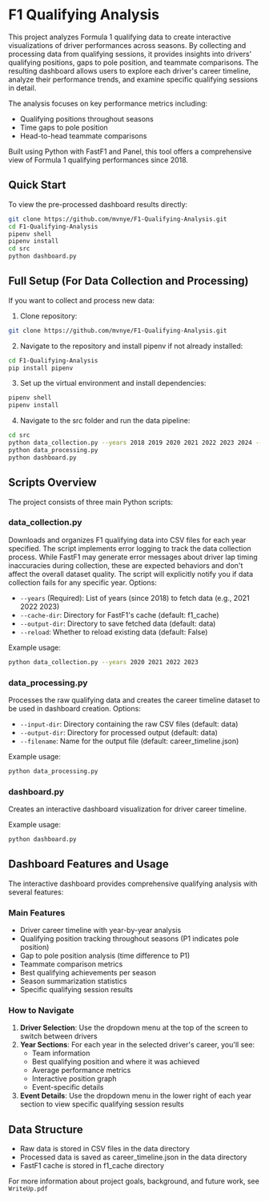 # F1 Qualifying Analysis
This project analyzes Formula 1 qualifying data to create interactive visualizations of driver performances across seasons. By collecting and processing data from qualifying sessions, it provides insights into drivers' qualifying positions, gaps to pole position, and teammate comparisons. The resulting dashboard allows users to explore each driver's career timeline, analyze their performance trends, and examine specific qualifying sessions in detail. 

The analysis focuses on key performance metrics including:
- Qualifying positions throughout seasons
- Time gaps to pole position
- Head-to-head teammate comparisons

Built using Python with FastF1 and Panel, this tool offers a comprehensive view of Formula 1 qualifying performances since 2018.

## Quick Start
To view the pre-processed dashboard results directly:
```bash
git clone https://github.com/mvnye/F1-Qualifying-Analysis.git
cd F1-Qualifying-Analysis
pipenv shell
pipenv install
cd src
python dashboard.py
```

## Full Setup (For Data Collection and Processing)
If you want to collect and process new data:

1. Clone repository:
```bash
git clone https://github.com/mvnye/F1-Qualifying-Analysis.git
```

2. Navigate to the repository and install pipenv if not already installed:
```bash
cd F1-Qualifying-Analysis
pip install pipenv
```

3. Set up the virtual environment and install dependencies:
```bash
pipenv shell
pipenv install
```

4. Navigate to the src folder and run the data pipeline:
```bash
cd src
python data_collection.py --years 2018 2019 2020 2021 2022 2023 2024 --reload True
python data_processing.py 
python dashboard.py
```

## Scripts Overview
The project consists of three main Python scripts:

### data_collection.py
Downloads and organizes F1 qualifying data into CSV files for each year specified. The script implements error logging to track the data collection process. While FastF1 may generate error messages about driver lap timing inaccuracies during collection, these are expected behaviors and don't affect the overall dataset quality. The script will explicitly notify you if data collection fails for any specific year. Options:
- `--years` (Required): List of years (since 2018) to fetch data (e.g., 2021 2022 2023)
- `--cache-dir`: Directory for FastF1's cache (default: f1_cache)
- `--output-dir`: Directory to save fetched data (default: data)
- `--reload`: Whether to reload existing data (default: False)

Example usage:
```bash
python data_collection.py --years 2020 2021 2022 2023
```

### data_processing.py
Processes the raw qualifying data and creates the career timeline dataset to be used in dashboard creation. Options:
- `--input-dir`: Directory containing the raw CSV files (default: data)
- `--output-dir`: Directory for processed output (default: data)
- `--filename`: Name for the output file (default: career_timeline.json)

Example usage:
```bash
python data_processing.py 
```

### dashboard.py
Creates an interactive dashboard visualization for driver career timeline.

Example usage:
```bash
python dashboard.py 
```

## Dashboard Features and Usage
The interactive dashboard provides comprehensive qualifying analysis with several features:

### Main Features
- Driver career timeline with year-by-year analysis
- Qualifying position tracking throughout seasons (P1 indicates pole position)
- Gap to pole position analysis (time difference to P1)
- Teammate comparison metrics
- Best qualifying achievements per season
- Season summarization statistics
- Specific qualifying session results 

### How to Navigate
1. **Driver Selection**: Use the dropdown menu at the top of the screen to switch between drivers
2. **Year Sections**: For each year in the selected driver's career, you'll see:
   - Team information
   - Best qualifying position and where it was achieved
   - Average performance metrics
   - Interactive position graph
   - Event-specific details
3. **Event Details**: Use the dropdown menu in the lower right of each year section to view specific qualifying session results

## Data Structure
- Raw data is stored in CSV files in the data directory
- Processed data is saved as career_timeline.json in the data directory
- FastF1 cache is stored in f1_cache directory

For more information about project goals, background, and future work, see `WriteUp.pdf`

